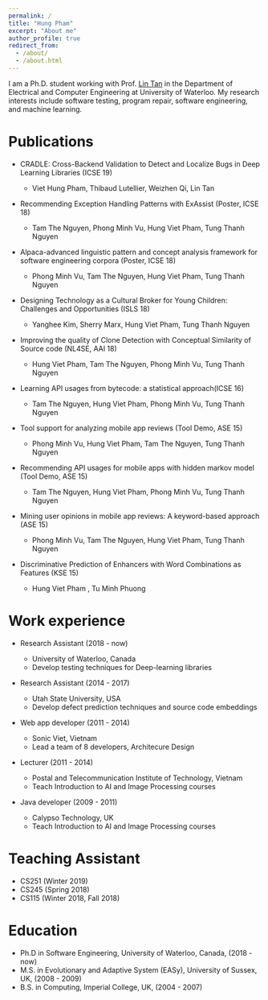 ```yaml
---
permalink: /
title: "Hung Pham"
excerpt: "About me"
author_profile: true
redirect_from: 
  - /about/
  - /about.html
---
```


I am a Ph.D. student working with Prof. [Lin Tan](https://ece.uwaterloo.ca/~lintan/) in the Department of Electrical and Computer Engineering at University of Waterloo. My research interests include software testing, program repair, software engineering, and machine learning.

Publications
======
* CRADLE: Cross-Backend Validation to Detect and Localize Bugs in Deep Learning Libraries (ICSE 19)
  * Viet Hung Pham, Thibaud Lutellier, Weizhen Qi, Lin Tan

* Recommending Exception Handling Patterns with ExAssist (Poster, ICSE 18)
  * Tam The Nguyen, Phong Minh Vu, Hung Viet Pham, Tung Thanh Nguyen

* Alpaca-advanced linguistic pattern and concept analysis framework for software engineering corpora (Poster, ICSE 18)
  * Phong Minh Vu, Tam The Nguyen, Hung Viet Pham, Tung Thanh Nguyen

* Designing Technology as a Cultural Broker for Young Children: Challenges and Opportunities (ISLS 18)
  * Yanghee Kim, Sherry Marx, Hung Viet Pham, Tung Thanh Nguyen

* Improving the quality of Clone Detection with Conceptual Similarity of Source code (NL4SE, AAI 18)
  * Hung Viet Pham, Tam The Nguyen, Phong Minh Vu, Tung Thanh Nguyen

* Learning API usages from bytecode: a statistical approach(ICSE 16)
  * Tam The Nguyen, Hung Viet Pham, Phong Minh Vu, Tung Thanh Nguyen

* Tool support for analyzing mobile app reviews (Tool Demo, ASE 15)
  * Phong Minh Vu, Hung Viet Pham, Tam The Nguyen, Tung Thanh Nguyen

* Recommending API usages for mobile apps with hidden markov model (Tool Demo, ASE 15)
  * Tam The Nguyen, Hung Viet Pham, Phong Minh Vu, Tung Thanh Nguyen

* Mining user opinions in mobile app reviews: A keyword-based approach (ASE 15)
  * Phong Minh Vu, Tam The Nguyen, Hung Viet Pham, Tung Thanh Nguyen

* Discriminative Prediction of Enhancers with Word Combinations as Features (KSE 15)
  * Hung Viet Pham , Tu Minh Phuong

Work experience
======
* Research Assistant (2018 - now)
  * University of Waterloo, Canada
  * Develop testing techniques for Deep-learning libraries

* Research Assistant (2014 - 2017)
  * Utah State University, USA
  * Develop defect prediction techniques and source code embeddings 

* Web app developer (2011 - 2014)
  * Sonic Viet, Vietnam
  * Lead a team of 8 developers, Architecure Design

* Lecturer (2011 - 2014)
  * Postal and Telecommunication Institute of Technology, Vietnam
  * Teach Introduction to AI and Image Processing courses

* Java developer (2009 - 2011)
  * Calypso Technology, UK
  * Teach Introduction to AI and Image Processing courses
  
Teaching Assistant
======
* CS251 (Winter 2019)
* CS245 (Spring 2018)
* CS115 (Winter 2018, Fall 2018)

Education
======
* Ph.D in Software Engineering, University of Waterloo, Canada, (2018 - now)
* M.S. in Evolutionary and Adaptive System (EASy), University of Sussex, UK, (2008 - 2009)
* B.S. in Computing, Imperial College, UK, (2004 - 2007)
